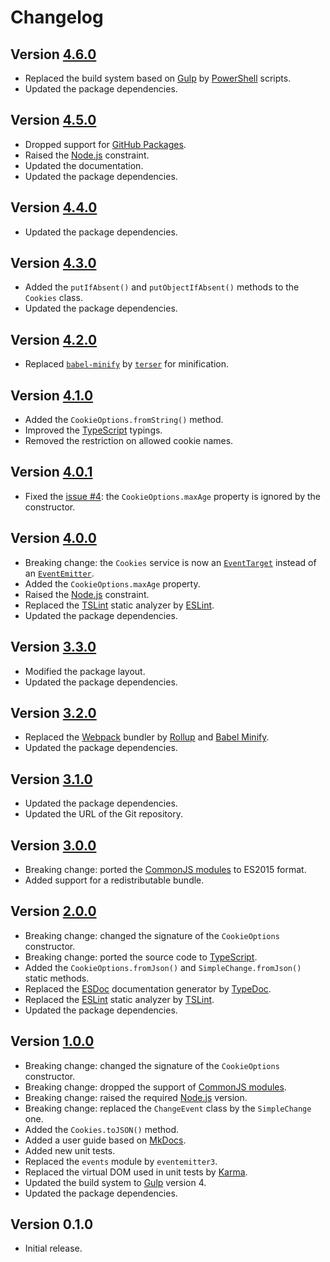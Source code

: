 # Changelog

## Version [4.6.0](https://git.belin.io/cedx/cookies.js/compare/v4.5.0...v4.6.0)
- Replaced the build system based on [Gulp](https://gulpjs.com) by [PowerShell](https://docs.microsoft.com/en-us/powershell) scripts.
- Updated the package dependencies.

## Version [4.5.0](https://git.belin.io/cedx/cookies.js/compare/v4.4.0...v4.5.0)
- Dropped support for [GitHub Packages](https://github.com/features/packages).
- Raised the [Node.js](https://nodejs.org) constraint.
- Updated the documentation.
- Updated the package dependencies.

## Version [4.4.0](https://git.belin.io/cedx/cookies.js/compare/v4.3.0...v4.4.0)
- Updated the package dependencies.

## Version [4.3.0](https://git.belin.io/cedx/cookies.js/compare/v4.2.0...v4.3.0)
- Added the `putIfAbsent()` and `putObjectIfAbsent()` methods to the `Cookies` class.
- Updated the package dependencies.

## Version [4.2.0](https://git.belin.io/cedx/cookies.js/compare/v4.1.0...v4.2.0)
- Replaced [`babel-minify`](https://github.com/babel/minify) by [`terser`](https://terser.org) for minification.

## Version [4.1.0](https://git.belin.io/cedx/cookies.js/compare/v4.0.1...v4.1.0)
- Added the `CookieOptions.fromString()` method.
- Improved the [TypeScript](https://www.typescriptlang.org) typings.
- Removed the restriction on allowed cookie names.

## Version [4.0.1](https://git.belin.io/cedx/cookies.js/compare/v4.0.0...v4.0.1)
- Fixed the [issue #4](https://git.belin.io/cedx/cookies.js/issues/4): the `CookieOptions.maxAge` property is ignored by the constructor.

## Version [4.0.0](https://git.belin.io/cedx/cookies.js/compare/v3.3.0...v4.0.0)
- Breaking change: the `Cookies` service is now an [`EventTarget`](https://developer.mozilla.org/en-US/docs/Web/API/EventTarget) instead of an [`EventEmitter`](https://nodejs.org/api/events.html).
- Added the `CookieOptions.maxAge` property.
- Raised the [Node.js](https://nodejs.org) constraint.
- Replaced the [TSLint](https://palantir.github.io/tslint) static analyzer by [ESLint](https://eslint.org).
- Updated the package dependencies.

## Version [3.3.0](https://git.belin.io/cedx/cookies.js/compare/v3.2.0...v3.3.0)
- Modified the package layout.
- Updated the package dependencies.

## Version [3.2.0](https://git.belin.io/cedx/cookies.js/compare/v3.1.0...v3.2.0)
- Replaced the [Webpack](https://webpack.js.org) bundler by [Rollup](https://rollupjs.org) and [Babel Minify](https://github.com/babel/minify).
- Updated the package dependencies.

## Version [3.1.0](https://git.belin.io/cedx/cookies.js/compare/v3.0.0...v3.1.0)
- Updated the package dependencies.
- Updated the URL of the Git repository.

## Version [3.0.0](https://git.belin.io/cedx/cookies.js/compare/v2.0.0...v3.0.0)
- Breaking change: ported the [CommonJS modules](https://nodejs.org/api/modules.html) to ES2015 format.
- Added support for a redistributable bundle.

## Version [2.0.0](https://git.belin.io/cedx/cookies.js/compare/v1.0.0...v2.0.0)
- Breaking change: changed the signature of the `CookieOptions` constructor.
- Breaking change: ported the source code to [TypeScript](https://www.typescriptlang.org).
- Added the `CookieOptions.fromJson()` and `SimpleChange.fromJson()` static methods.
- Replaced the [ESDoc](https://esdoc.org) documentation generator by [TypeDoc](https://typedoc.org).
- Replaced the [ESLint](https://eslint.org) static analyzer by [TSLint](https://palantir.github.io/tslint).
- Updated the package dependencies.

## Version [1.0.0](https://git.belin.io/cedx/cookies.js/compare/v0.1.0...v1.0.0)
- Breaking change: changed the signature of the `CookieOptions` constructor.
- Breaking change: dropped the support of [CommonJS modules](https://nodejs.org/api/modules.html).
- Breaking change: raised the required [Node.js](https://nodejs.org) version.
- Breaking change: replaced the `ChangeEvent` class by the `SimpleChange` one.
- Added the `Cookies.toJSON()` method.
- Added a user guide based on [MkDocs](http://www.mkdocs.org).
- Added new unit tests.
- Replaced the `events` module by `eventemitter3`.
- Replaced the virtual DOM used in unit tests by [Karma](https://karma-runner.github.io).
- Updated the build system to [Gulp](https://gulpjs.com) version 4.
- Updated the package dependencies.

## Version 0.1.0
- Initial release.
